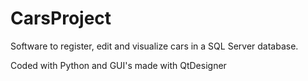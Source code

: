 # CarsProject
Software to register, edit and visualize cars in a SQL Server database.

Coded with Python and GUI's made with QtDesigner
